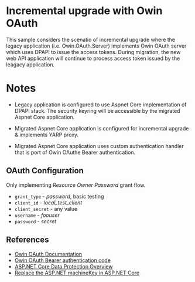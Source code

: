 # Incremental upgrade with Owin OAuth

This sample considers the scenatio of incremental upgrade where the legacy application (i.e. Owin.OAuth.Server) implements Owin OAuth server which uses DPAPI to issue the access tokens. During migration, the new web API application will continue to process access token issued by the leagacy application.

# Notes

* Legacy application is configured to use Aspnet Core implementation of DPAPI stack. The security keyring will be accessible by the migrated Aspnet Core application.

* Migrated Aspnet Core application is configured for incremental upgrade & implements YARP proxy.

* Migrated Aspnet Core application uses custom authentication handler that is port of Owin OAuthe Bearer authentication.
 
## OAuth Configuration

Only implementing _Resource Owner Password_ grant flow.

* `grant_type` - _password_, basic testing
* `client_id` - _local_test_client_
* `client_secret` - any value
* `username` - _foouser_
* `password` - _secret_

## References

* [Owin OAuth Documentation](https://github.com/andrewlock/Docs/blob/master/aspnet/aspnet/overview/owin-and-katana/owin-oauth-20-authorization-server.md)
* [Owin OAuth Bearer authentication code](https://github.com/aspnet/AspNetKatana/blob/main/src/Microsoft.Owin.Security.OAuth/OAuthBearerAuthenticationHandler.cs)
* [ASP.NET Core Data Protection Overview](https://learn.microsoft.com/en-us/aspnet/core/security/data-protection/introduction?view=aspnetcore-7.0)
* [Replace the ASP.NET machineKey in ASP.NET Core](https://learn.microsoft.com/en-us/aspnet/core/security/data-protection/compatibility/replacing-machinekey?view=aspnetcore-7.0)
